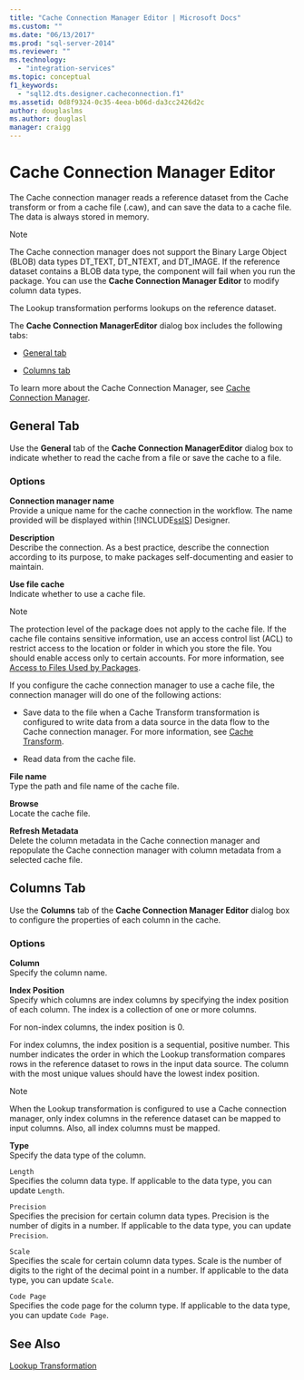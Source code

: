 ```yaml
---
title: "Cache Connection Manager Editor | Microsoft Docs"
ms.custom: ""
ms.date: "06/13/2017"
ms.prod: "sql-server-2014"
ms.reviewer: ""
ms.technology: 
  - "integration-services"
ms.topic: conceptual
f1_keywords: 
  - "sql12.dts.designer.cacheconnection.f1"
ms.assetid: 0d8f9324-0c35-4eea-b06d-da3cc2426d2c
author: douglaslms
ms.author: douglasl
manager: craigg
---
```

# Cache Connection Manager Editor
  The Cache connection manager reads a reference dataset from the Cache transform or from a cache file (.caw), and can save the data to a cache file. The data is always stored in memory.  
  
> [!NOTE]  
>  The Cache connection manager does not support the Binary Large Object (BLOB) data types DT_TEXT, DT_NTEXT, and DT_IMAGE. If the reference dataset contains a BLOB data type, the component will fail when you run the package. You can use the **Cache Connection Manager Editor** to modify column data types.  
  
 The Lookup transformation performs lookups on the reference dataset.  
  
 The **Cache Connection ManagerEditor** dialog box includes the following tabs:  
  
-   [General tab](#generaltab)  
  
-   [Columns tab](#columnstab)  
  
 To learn more about the Cache Connection Manager, see [Cache Connection Manager](connection-manager/cache-connection-manager.md).  
  
##  <a name="generaltab"></a> General Tab  
 Use the **General** tab of the **Cache Connection ManagerEditor** dialog box to indicate whether to read the cache from a file or save the cache to a file.  
  
### Options  
 **Connection manager name**  
 Provide a unique name for the cache connection in the workflow. The name provided will be displayed within [!INCLUDE[ssIS](../includes/ssis-md.md)] Designer.  
  
 **Description**  
 Describe the connection. As a best practice, describe the connection according to its purpose, to make packages self-documenting and easier to maintain.  
  
 **Use file cache**  
 Indicate whether to use a cache file.  
  
> [!NOTE]  
>  The protection level of the package does not apply to the cache file. If the cache file contains sensitive information, use an access control list (ACL) to restrict access to the location or folder in which you store the file. You should enable access only to certain accounts. For more information, see [Access to Files Used by Packages](../../2014/integration-services/access-to-files-used-by-packages.md).  
  
 If you configure the cache connection manager to use a cache file, the connection manager will do one of the following actions:  
  
-   Save data to the file when a Cache Transform transformation is configured to write data from a data source in the data flow to the Cache connection manager. For more information, see [Cache Transform](data-flow/transformations/cache-transform.md).  
  
-   Read data from the cache file.  
  
 **File name**  
 Type the path and file name of the cache file.  
  
 **Browse**  
 Locate the cache file.  
  
 **Refresh Metadata**  
 Delete the column metadata in the Cache connection manager and repopulate the Cache connection manager with column metadata from a selected cache file.  
  
##  <a name="columnstab"></a> Columns Tab  
 Use the **Columns** tab of the **Cache Connection Manager Editor** dialog box to configure the properties of each column in the cache.  
  
### Options  
 **Column**  
 Specify the column name.  
  
 **Index Position**  
 Specify which columns are index columns by specifying the index position of each column. The index is a collection of one or more columns.  
  
 For non-index columns, the index position is 0.  
  
 For index columns, the index position is a sequential, positive number. This number indicates the order in which the Lookup transformation compares rows in the reference dataset to rows in the input data source. The column with the most unique values should have the lowest index position.  
  
> [!NOTE]  
>  When the Lookup transformation is configured to use a Cache connection manager, only index columns in the reference dataset can be mapped to input columns. Also, all index columns must be mapped.  
  
 **Type**  
 Specify the data type of the column.  
  
 `Length`  
 Specifies the column data type. If applicable to the data type, you can update `Length`.  
  
 `Precision`  
 Specifies the precision for certain column data types. Precision is the number of digits in a number. If applicable to the data type, you can update `Precision`.  
  
 `Scale`  
 Specifies the scale for certain column data types. Scale is the number of digits to the right of the decimal point in a number. If applicable to the data type, you can update `Scale`.  
  
 `Code Page`  
 Specifies the code page for the column type. If applicable to the data type, you can update `Code Page`.  
  
## See Also  
 [Lookup Transformation](data-flow/transformations/lookup-transformation.md)  
  
  
